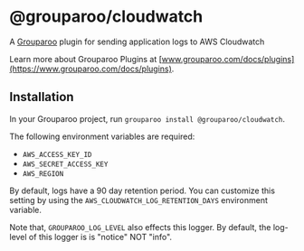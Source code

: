 # @grouparoo/cloudwatch

A [Grouparoo](https://www.grouparoo.com) plugin for sending application logs to AWS Cloudwatch

Learn more about Grouparoo Plugins at [www.grouparoo.com/docs/plugins](https://www.grouparoo.com/docs/plugins).

## Installation

In your Grouparoo project, run `grouparoo install @grouparoo/cloudwatch`.

The following environment variables are required:

- `AWS_ACCESS_KEY_ID`
- `AWS_SECRET_ACCESS_KEY`
- `AWS_REGION`

By default, logs have a 90 day retention period. You can customize this setting by using the `AWS_CLOUDWATCH_LOG_RETENTION_DAYS` environment variable.

Note that, `GROUPAROO_LOG_LEVEL` also effects this logger. By default, the log-level of this logger is is "notice" NOT "info".
